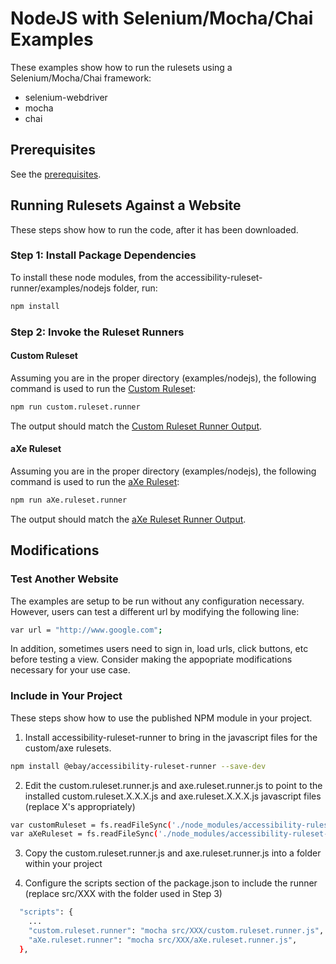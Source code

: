 # NodeJS with Selenium/Mocha/Chai Examples
These examples show how to run the rulesets using a Selenium/Mocha/Chai framework:

<ul>
<li>selenium-webdriver</li>
<li>mocha</li>
<li>chai</li>
</ul>

## Prerequisites

See the <a href='../../rulesets/tests/README.md#prerequisites'>prerequisites</a>.

## Running Rulesets Against a Website

These steps show how to run the code, after it has been downloaded.

### Step 1: Install Package Dependencies

To install these node modules, from the accessibility-ruleset-runner/examples/nodejs folder, run:

```sh
npm install
```

### Step 2: Invoke the Ruleset Runners

#### Custom Ruleset

Assuming you are in the proper directory (examples/nodejs), the following command is used to run the <a href="rulesets#custom-ruleset">Custom Ruleset</a>:

```sh
npm run custom.ruleset.runner
```

The output should match the <a href='output/Google.custom.ruleset.runner.output.txt'>Custom Ruleset Runner Output</a>.

#### aXe Ruleset

Assuming you are in the proper directory (examples/nodejs), the following command is used to run the <a href="rulesets#axe-ruleset">aXe Ruleset</a>:

```sh
npm run aXe.ruleset.runner
```

The output should match the <a href='output/Google.aXe.ruleset.runner.output.txt'>aXe Ruleset Runner Output</a>.

## Modifications

### Test Another Website

The examples are setup to be run without any configuration necessary.  However, users can test a different url by modifying the following line:

```sh
var url = "http://www.google.com";
```

In addition, sometimes users need to sign in, load urls, click buttons, etc before testing a view.  Consider making the appopriate modifications necessary for your use case.

### Include in Your Project

These steps show how to use the published NPM module in your project.

1.  Install accessibility-ruleset-runner to bring in the javascript files for the custom/axe rulesets.
```sh
npm install @ebay/accessibility-ruleset-runner --save-dev
```

2. Edit the custom.ruleset.runner.js and axe.ruleset.runner.js to point to the installed custom.ruleset.X.X.X.js and axe.ruleset.X.X.X.js javascript files (replace X's appropriately)
```sh
var customRuleset = fs.readFileSync('./node_modules/accessibility-ruleset-runner/rulesets/custom.ruleset.X.X.X.js','utf8');
var aXeRuleset = fs.readFileSync('./node_modules/accessibility-ruleset-runner/rulesets/aXe.ruleset.X.X.X.js','utf8');
```

3. Copy the custom.ruleset.runner.js and axe.ruleset.runner.js into a folder within your project

4.  Configure the scripts section of the package.json to include the runner (replace src/XXX with the folder used in Step 3)
```sh
  "scripts": {
    ...
    "custom.ruleset.runner": "mocha src/XXX/custom.ruleset.runner.js",
    "aXe.ruleset.runner": "mocha src/XXX/aXe.ruleset.runner.js",
  },
```




